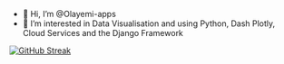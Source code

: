 
- 👋 Hi, I’m @Olayemi-apps
- 👀 I’m interested in Data Visualisation and using Python, Dash Plotly, Cloud Services and the Django Framework

[![GitHub Streak](http://github-readme-streak-stats.herokuapp.com?user=Olayemi-apps)](https://git.io/streak-stats)

